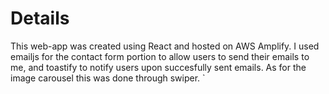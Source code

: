 # Details

This web-app was created using React and hosted on AWS Amplify.
I used emailjs for the contact form portion to allow users to send their emails to me, and toastify to notify users upon succesfully sent emails.
As for the image carousel this was done through swiper.
`
